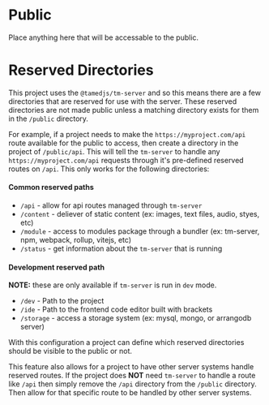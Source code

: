 # Public

Place anything here that will be accessable to the public.

# Reserved Directories

This project uses the `@tamedjs/tm-server` and so this means there are a few directories that are reserved for use with the server. These reserved directories are not made public unless a matching directory exists for them in the `/public` directory.

For example, if a project needs to make the `https://myproject.com/api` route available for the public to access, then create a directory in the project of `/public/api`. This will tell the `tm-server` to handle any `https://myproject.com/api` requests through it's pre-defined reserved routes on `/api`. This only works for the following directories:

#### Common reserved paths

- `/api` - allow for api routes managed through `tm-server`
- `/content` - deliever of static content (ex: images, text files, audio, styes, etc)
- `/module` - access to modules package through a bundler (ex: tm-server, npm, webpack, rollup, vitejs, etc)
- `/status` - get information about the `tm-server` that is running

#### Development reserved path

**NOTE:** these are only available if `tm-server` is run in `dev` mode.

- `/dev` - Path to the project
- `/ide` - Path to the frontend code editor built with brackets
- `/storage` - access a storage system (ex: mysql, mongo, or arrangodb server)

With this configuration a project can define which reserved directories should be visible to the public or not.

This feature also allows for a project to have other server systems handle reserved routes. If the project does **NOT** need `tm-server` to handle a route like `/api` then simply remove the `/api` directory from the `/public` directory. Then allow for that specific route to be handled by other server systems.

